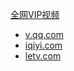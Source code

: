 
[全网VIP视频](https://java.sx/vip.php)
- [v.qq.com](https://v.qq.com/x/cover/myrwh1kug4kh1fj/a0021v7y7a8.html)
- [iqiyi.com](http://www.iqiyi.com/v_19rrho2bec.html)
- [letv.com](http://www.le.com/ptv/vplay/1026883.html)

